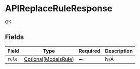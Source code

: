 # APIReplaceRuleResponse

OK


## Fields

| Field                                                     | Type                                                      | Required                                                  | Description                                               |
| --------------------------------------------------------- | --------------------------------------------------------- | --------------------------------------------------------- | --------------------------------------------------------- |
| `rule`                                                    | [Optional[ModelsRule]](../../models/shared/modelsrule.md) | :heavy_minus_sign:                                        | N/A                                                       |